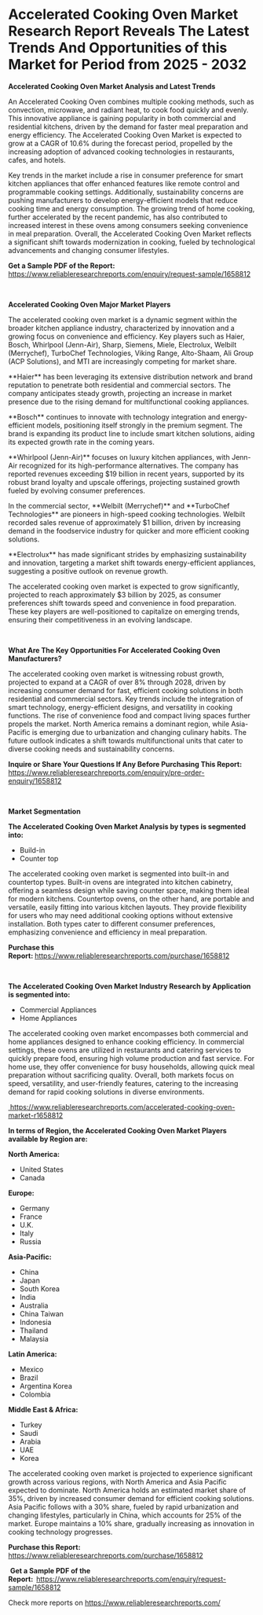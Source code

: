 <p><h1>Accelerated Cooking Oven Market Research Report Reveals The Latest Trends And Opportunities of this Market for Period from 2025 - 2032</h1></p><p><strong>Accelerated Cooking Oven Market Analysis and Latest Trends</strong></p>
<p><p>An Accelerated Cooking Oven combines multiple cooking methods, such as convection, microwave, and radiant heat, to cook food quickly and evenly. This innovative appliance is gaining popularity in both commercial and residential kitchens, driven by the demand for faster meal preparation and energy efficiency. The Accelerated Cooking Oven Market is expected to grow at a CAGR of 10.6% during the forecast period, propelled by the increasing adoption of advanced cooking technologies in restaurants, cafes, and hotels.</p><p>Key trends in the market include a rise in consumer preference for smart kitchen appliances that offer enhanced features like remote control and programmable cooking settings. Additionally, sustainability concerns are pushing manufacturers to develop energy-efficient models that reduce cooking time and energy consumption. The growing trend of home cooking, further accelerated by the recent pandemic, has also contributed to increased interest in these ovens among consumers seeking convenience in meal preparation. Overall, the Accelerated Cooking Oven Market reflects a significant shift towards modernization in cooking, fueled by technological advancements and changing consumer lifestyles.</p></p>
<p><strong>Get a Sample PDF of the Report:&nbsp;</strong> <a href="https://www.reliableresearchreports.com/enquiry/request-sample/1658812?utm_campaign=2030&utm_medium=2&utm_source=Github&utm_content=ia&utm_term=06022025&utm_id=accelerated-cooking-oven">https://www.reliableresearchreports.com/enquiry/request-sample/1658812</a></p>
<p>&nbsp;</p>
<p><strong>Accelerated Cooking Oven Major Market Players</strong></p>
<p><p>The accelerated cooking oven market is a dynamic segment within the broader kitchen appliance industry, characterized by innovation and a growing focus on convenience and efficiency. Key players such as Haier, Bosch, Whirlpool (Jenn-Air), Sharp, Siemens, Miele, Electrolux, Welbilt (Merrychef), TurboChef Technologies, Viking Range, Alto-Shaam, Ali Group (ACP Solutions), and MTI are increasingly competing for market share.</p><p>**Haier** has been leveraging its extensive distribution network and brand reputation to penetrate both residential and commercial sectors. The company anticipates steady growth, projecting an increase in market presence due to the rising demand for multifunctional cooking appliances.</p><p>**Bosch** continues to innovate with technology integration and energy-efficient models, positioning itself strongly in the premium segment. The brand is expanding its product line to include smart kitchen solutions, aiding its expected growth rate in the coming years.</p><p>**Whirlpool (Jenn-Air)** focuses on luxury kitchen appliances, with Jenn-Air recognized for its high-performance alternatives. The company has reported revenues exceeding $19 billion in recent years, supported by its robust brand loyalty and upscale offerings, projecting sustained growth fueled by evolving consumer preferences.</p><p>In the commercial sector, **Welbilt (Merrychef)** and **TurboChef Technologies** are pioneers in high-speed cooking technologies. Welbilt recorded sales revenue of approximately $1 billion, driven by increasing demand in the foodservice industry for quicker and more efficient cooking solutions.</p><p>**Electrolux** has made significant strides by emphasizing sustainability and innovation, targeting a market shift towards energy-efficient appliances, suggesting a positive outlook on revenue growth.</p><p>The accelerated cooking oven market is expected to grow significantly, projected to reach approximately $3 billion by 2025, as consumer preferences shift towards speed and convenience in food preparation. These key players are well-positioned to capitalize on emerging trends, ensuring their competitiveness in an evolving landscape.</p></p>
<p>&nbsp;</p>
<p><strong>What Are The Key Opportunities For Accelerated Cooking Oven Manufacturers?</strong></p>
<p><p>The accelerated cooking oven market is witnessing robust growth, projected to expand at a CAGR of over 8% through 2028, driven by increasing consumer demand for fast, efficient cooking solutions in both residential and commercial sectors. Key trends include the integration of smart technology, energy-efficient designs, and versatility in cooking functions. The rise of convenience food and compact living spaces further propels the market. North America remains a dominant region, while Asia-Pacific is emerging due to urbanization and changing culinary habits. The future outlook indicates a shift towards multifunctional units that cater to diverse cooking needs and sustainability concerns.</p></p>
<p><strong>Inquire or Share Your Questions If Any Before Purchasing This Report:</strong> <a href="https://www.reliableresearchreports.com/enquiry/pre-order-enquiry/1658812?utm_campaign=2030&utm_medium=2&utm_source=Github&utm_content=ia&utm_term=06022025&utm_id=accelerated-cooking-oven">https://www.reliableresearchreports.com/enquiry/pre-order-enquiry/1658812</a></p>
<p>&nbsp;</p>
<p><strong>Market Segmentation</strong></p>
<p><strong>The Accelerated Cooking Oven Market Analysis by types is segmented into:</strong></p>
<p><ul><li>Build-in</li><li>Counter top</li></ul></p>
<p><p>The accelerated cooking oven market is segmented into built-in and countertop types. Built-in ovens are integrated into kitchen cabinetry, offering a seamless design while saving counter space, making them ideal for modern kitchens. Countertop ovens, on the other hand, are portable and versatile, easily fitting into various kitchen layouts. They provide flexibility for users who may need additional cooking options without extensive installation. Both types cater to different consumer preferences, emphasizing convenience and efficiency in meal preparation.</p></p>
<p><strong>Purchase this Report:&nbsp;</strong><a href="https://www.reliableresearchreports.com/purchase/1658812?utm_campaign=2030&utm_medium=2&utm_source=Github&utm_content=ia&utm_term=06022025&utm_id=accelerated-cooking-oven">https://www.reliableresearchreports.com/purchase/1658812</a></p>
<p>&nbsp;</p>
<p><strong>The Accelerated Cooking Oven Market Industry Research by Application is segmented into:</strong></p>
<p><ul><li>Commercial Appliances</li><li>Home Appliances</li></ul></p>
<p><p>The accelerated cooking oven market encompasses both commercial and home appliances designed to enhance cooking efficiency. In commercial settings, these ovens are utilized in restaurants and catering services to quickly prepare food, ensuring high volume production and fast service. For home use, they offer convenience for busy households, allowing quick meal preparation without sacrificing quality. Overall, both markets focus on speed, versatility, and user-friendly features, catering to the increasing demand for rapid cooking solutions in diverse environments.</p></p>
<p><a href="https://www.reliableresearchreports.com/accelerated-cooking-oven-market-r1658812?utm_campaign=2030&utm_medium=2&utm_source=Github&utm_content=ia&utm_term=06022025&utm_id=accelerated-cooking-oven">&nbsp;https://www.reliableresearchreports.com/accelerated-cooking-oven-market-r1658812</a></p>
<p><strong>In terms of Region, the Accelerated Cooking Oven Market Players available by Region are:</strong></p>
<p>
    <p> <strong> North America: </strong>
        <ul>
            <li>United States</li>
            <li>Canada</li>
        </ul>
        </p> 
    <p> <strong> Europe: </strong>
        <ul>
            <li>Germany</li>
            <li>France</li>
            <li>U.K.</li>
            <li>Italy</li>
            <li>Russia</li>
        </ul>
        </p> 
    <p> <strong> Asia-Pacific: </strong>
        <ul>
            <li>China</li>
            <li>Japan</li>
            <li>South Korea</li>
            <li>India</li>
            <li>Australia</li>
            <li>China Taiwan</li>
            <li>Indonesia</li>
            <li>Thailand</li>
            <li>Malaysia</li>
        </ul>
        </p> 
    <p> <strong> Latin America: </strong>
        <ul>
            <li>Mexico</li>
            <li>Brazil</li>
            <li>Argentina Korea</li>
            <li>Colombia</li>
        </ul>
        </p> 
    <p> <strong> Middle East & Africa: </strong>
        <ul>
            <li>Turkey</li>
            <li>Saudi</li>
            <li>Arabia</li>
            <li>UAE</li>
            <li>Korea</li>
        </ul>
    </p>
    </p>
<p><p>The accelerated cooking oven market is projected to experience significant growth across various regions, with North America and Asia Pacific expected to dominate. North America holds an estimated market share of 35%, driven by increased consumer demand for efficient cooking solutions. Asia Pacific follows with a 30% share, fueled by rapid urbanization and changing lifestyles, particularly in China, which accounts for 25% of the market. Europe maintains a 10% share, gradually increasing as innovation in cooking technology progresses.</p></p>
<p><strong>Purchase this Report: </strong><a href="https://www.reliableresearchreports.com/purchase/1658812?utm_campaign=2030&utm_medium=2&utm_source=Github&utm_content=ia&utm_term=06022025&utm_id=accelerated-cooking-oven">https://www.reliableresearchreports.com/purchase/1658812</a></p>
<p>&nbsp;<strong>Get a Sample PDF of the Report:&nbsp;&nbsp;</strong><a href="https://www.reliableresearchreports.com/enquiry/request-sample/1658812?utm_campaign=2030&utm_medium=2&utm_source=Github&utm_content=ia&utm_term=06022025&utm_id=accelerated-cooking-oven">https://www.reliableresearchreports.com/enquiry/request-sample/1658812</a></p>
<p><strong></strong></p>
<p>Check more reports on <a href="https://www.reliableresearchreports.com/?utm_campaign=2030&utm_medium=2&utm_source=Github&utm_content=ia&utm_term=06022025&utm_id=accelerated-cooking-oven">https://www.reliableresearchreports.com/</a></p>